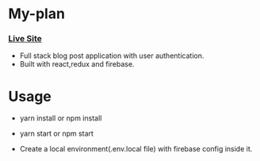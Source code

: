 # My-plan

### [Live Site](https://react-plan0.netlify.app/)

- Full stack blog post application with user authentication.
- Built with react,redux and firebase.

# Usage

- yarn install or npm install

- yarn start or npm start 

- Create a local environment(.env.local file) with firebase config inside it.
